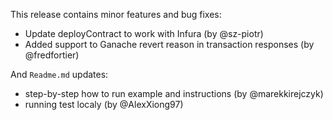 This release contains minor features and bug fixes:
* Update deployContract to work with Infura (by @sz-piotr)
* Added support to Ganache revert reason in transaction responses (by @fredfortier)

And `Readme.md` updates:
* step-by-step how to run example and instructions (by @marekkirejczyk)
* running test localy (by @AlexXiong97)

